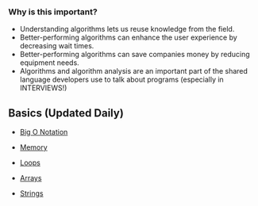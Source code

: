 ### Why is this important?
* Understanding algorithms lets us reuse knowledge from the field.
* Better-performing algorithms can enhance the user experience by decreasing wait times.
* Better-performing algorithms can save companies money by reducing equipment needs.
* Algorithms and algorithm analysis are an important part of the shared language developers use to talk about programs (especially in INTERVIEWS!)

## Basics (Updated Daily)
* [Big O Notation](https://github.com/MaryamMuchai/Data-Structures-Algorithms-Prep/blob/main/src/Big_O_Notation/bignotation.md)
* [Memory](https://github.com/MaryamMuchai/Data-Structures-Algorithms-Prep/blob/main/src/memory/Memory.md)

* [Loops](https://github.com/MaryamMuchai/Data-Structures-Algorithms-Prep/blob/main/src/Loop/loop.md)

* [Arrays](https://github.com/MaryamMuchai/Data-Structures-Algorithms-Prep/blob/main/src/arrays/array.md)

* [Strings](https://github.com/MaryamMuchai/Data-Structures-Algorithms-Prep/blob/main/src/strings/strings.md)